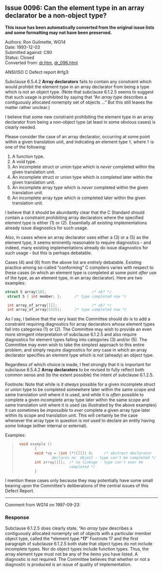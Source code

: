 ## Issue 0096: Can the element type in an array declarator be a non-object type?

**This issue has been automatically converted from the original issue lists and some formatting may not have been preserved.**

Authors: Ron Guilmette, WG14  
Date: 1993-12-03  
Submitted against: C90  
Status: Closed  
Converted from: [dr.htm](https://www.open-std.org/jtc1/sc22/wg14/www/docs/dr.htm), [dr_096.html](https://www.open-std.org/jtc1/sc22/wg14/www/docs/dr_096.html)

ANSI/ISO C Defect report #rfg3:

Subclause 6.5.4.2 **Array declarators** fails to contain any constraint which
would prohibit the element type in an array declarator from being a type which
is not an object type. (Note that subclause 6.1.2.5 seems to suggest that such
usage is prohibited by saying that “An *array type* describes a contiguously
allocated nonempty set of objects ...” But this still leaves the matter rather
unclear.)

I believe that some new constraint prohibiting the element type in an array
declarator from being a non-object type (at least in some obvious cases) is
clearly needed.

Please consider the case of an array declarator, occurring at some point within
a given translation unit, and indicating an element type `T`, where `T` is one
of the following:

1. A function type.
2. A void type.
3. An incomplete struct or union type which is *never* completed within the given translation unit.
4. An incomplete struct or union type which *is* completed later within the given translation unit.
5. An incomplete array type which is *never* completed within the given translation unit.
6. An incomplete array type which *is* completed later within the given translation unit.

I believe that it should be abundantly clear that the C Standard should contain
a constraint prohibiting array declarators where the specified element type is
either (1) or (2). Essentially all existing implementations already issue
diagnostics for such usage.

Also, in cases where an array declarator uses either a (3) or a (5) as the
element type, it seems eminently reasonable to require diagnostics \- and
indeed, many existing implementations already do issue diagnostics for such
usage \- but this is perhaps debatable.

Cases (4) and (6) from the above list are *entirely* debatable. Existing
practice among so-called “conforming” C compilers varies with respect to these
cases (in which an element type is completed at some point *after* use of the
type, as an element type, in an array declarator). Here are two examples:

```c
struct S array[10];                     /* ok? */
 struct S { int member; };      /* type completed now */

 int array_of_array[][];                /* ok? */
 int array_of_array[5][5];      /* type completed now */
```

As I say, I believe that the very least the Committee should do is to add a
constraint requiring diagnostics for array declarators whose element types fall
into categories (1) or (2). The Committee may wish to provide an even more
stringent interpretation of subclause 6.1.2.5 and also require diagnostics for
element types falling into categories (3) and/or (5). The Committee may even
wish to take the simplest approach to this entire problem, and simply require
diagnostics for *any* case in which an array declarator specifies an element
type which is not (already) an object type.

Regardless of which choice is made, I feel strongly that it is important for
subclause 6.5.4.2 **Array declarators** to be revised to fully reflect both
common sense and (to the extent possible) the intent of subclause 6.1.2.5.

Footnote: Note that while is it *always* possible for a given incomplete struct
or union type to be completed somewhere later within the same scope and same
translation unit where it is used, and while it is *often* possible to complete
a given incomplete array type later within the same scope and same translation
unit where it is used (as illustrated by the above examples) it can sometimes be
*impossible* to *ever* complete a given array type later within its scope and
translation unit. This will certainly be the case whenever the array type in
question is *not* used to declare an entity having *some* linkage (either
internal or external).

Examples:

> ```c
>  void example ()
>         {
>         void *vp = (int (*)[][]) 0;     /* abstract declarator
>                 declares no  object - type can't be completed */
>         int array[][];  /* no linkage - type can't ever be
>                         completed */
>         }
> ```

I mention these cases only because they may potentially have some small bearing
upon the Committee's deliberations of the central issues of this Defect Report.

---

Comment from WG14 on 1997-09-23:

### Response

Subclause 6.1.2.5 does clearly state, “An *array type* describes a contiguously
allocated nonempty set of objects with a particular member object type, called
the *element type.***17**” Footnote 17 and the first paragraph of subclause
6.1.2.5 both state that object types do not include incomplete types. Nor do
object types include function types. Thus, the array element type must not be
any of the items you have listed. A diagnostic is not required. The Committee
believes that whether or not a diagnostic is produced is an issue of quality of
implementation.
